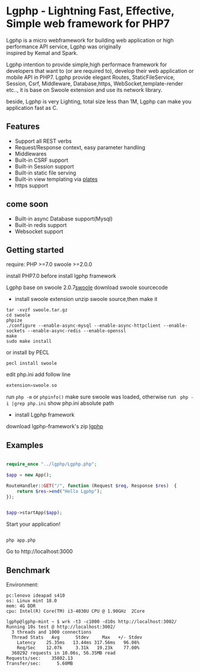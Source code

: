 Lgphp - Lightning Fast, Effective, Simple web framework for PHP7
======================================================================
Lgphp is a micro webframework for building web application or high performance API service,  Lgphp was originally  
inspired by Kemal and Spark.
 
Lgphp intention to provide simple,high performace framework for developers that want to (or are required to),
 develop their web application or mobile API in PHP7. Lgphp provide elegant Routes, StaticFileService, Session,
 Csrf, Middleware, Database,https, WebSocket,template-render etc.., it is base on Swoole extension and use its network library.
 
beside, Lgphp is very Lighting, total size less than 1M, Lgphp can make you application fast as C. 


## Features
- Support all REST verbs
- Request/Response context, easy parameter handling
- Middlewares
- Built-in CSRF support
- Built-in Session support
- Built-in static file serving
- Built-in view templating via [plates](https://github.com/thephpleague/plates)
- https support

## come soon

- Built-in async Database support(Mysql)
- Built-in redis support
- Websocket support


## Getting started

require: PHP  >=7.0 
         swoole >=2.0.0

install PHP7.0 before install lgphp framework

Lgphp base on swoole 2.0.7[swoole](https://github.com/swoole/swoole-src/releases/tag/v2.0.7) 
download swoole sourcecode

- install swoole extension 
unzip swoole source,then make it
```
tar -xvzf swoole.tar.gz
cd swoole
phpize
./configure --enable-async-mysql --enable-async-httpclient --enable-sockets --enable-async-redis --enable-openssl
make
sudo make install
```
or  install by PECL
```
pecl install swoole

```
edit php.ini add follow line

```php
extension=swoole.so
```

run ```php -m``` or ```phpinfo()``` make sure swoole was loaded, otherwise run ```
php -i |grep php.ini```  show php.ini absolute path

- install Lgphp framework

download lgphp-framework's zip [lgphp](https://github.com/lgphp/lgphp-webframework/releases/tag/0.0.1)



## Examples

```php

require_once "../lgphp/Lgphp.php";

$app = new App();

RouteHandler::GET("/", function (Request $req, Response $res)  {
    return $res->end("Hello Lgphp");
});


$app->startApp($app);

```

Start your application!

```

php app.php

```

Go to http://localhost:3000

## Benchmark


Environment:
```
pc:lenovo ideapad s410
os: Linux mint 18.0
mem: 4G DDR
cpu: Intel(R) Core(TM) i3-4030U CPU @ 1.90GHz  2Core

```

```
lgphp@lgphp-mint ~ $ wrk -t3 -c1000 -d10s http://localhost:3002/
Running 10s test @ http://localhost:3002/
  3 threads and 1000 connections
  Thread Stats   Avg      Stdev     Max   +/- Stdev
    Latency    25.35ms   13.44ms 317.56ms   96.06%
    Req/Sec    12.07k     3.31k   19.23k    77.00%
  360292 requests in 10.06s, 56.35MB read
Requests/sec:    35802.13
Transfer/sec:      5.60MB

```